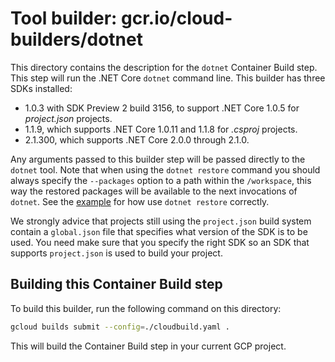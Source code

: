 # Tool builder: gcr.io/cloud-builders/dotnet

This directory contains the description for the `dotnet` Container Build step.
This step will run the .NET Core `dotnet` command line. This builder has three
SDKs installed:

+ 1.0.3 with SDK Preview 2 build 3156, to support .NET Core 1.0.5 for *project.json* projects.
+ 1.1.9, which supports .NET Core 1.0.11 and 1.1.8 for *.csproj* projects.
+ 2.1.300, which supports .NET Core 2.0.0 through 2.1.0.

Any arguments passed to this builder step will be passed directly to the
`dotnet` tool. Note that when using the `dotnet restore` command you should
always specify the `--packages` option to a path within the `/workspace`, this
way the restored packages will be available to the next invocations of `dotnet`.
See the [example](examples/TestApp/cloudbuild.yaml) for how use `dotnet restore`
correctly.

We strongly advice that projects still using the `project.json` build system
contain a `global.json` file that specifies what version of the SDK is to be used.
You need make sure that you specify the right SDK so an SDK that supports `project.json`
is used to build your project.

## Building this Container Build step

To build this builder, run the following command on this directory:

```bash
gcloud builds submit --config=./cloudbuild.yaml .
```

This will build the Container Build step in your current GCP project.
